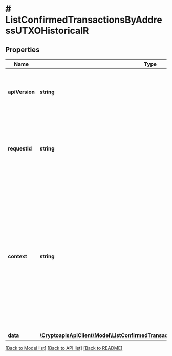 # # ListConfirmedTransactionsByAddressUTXOHistoricalR

## Properties

Name | Type | Description | Notes
------------ | ------------- | ------------- | -------------
**apiVersion** | **string** | Specifies the version of the API that incorporates this endpoint. |
**requestId** | **string** | Defines the ID of the request. The &#x60;requestId&#x60; is generated by Crypto APIs and it&#39;s unique for every request. |
**context** | **string** | In batch situations the user can use the context to correlate responses with requests. This property is present regardless of whether the response was successful or returned as an error. &#x60;context&#x60; is specified by the user. | [optional]
**data** | [**\CryptoapisApiClient\Model\ListConfirmedTransactionsByAddressUTXOHistoricalRData**](ListConfirmedTransactionsByAddressUTXOHistoricalRData.md) |  |

[[Back to Model list]](../../README.md#models) [[Back to API list]](../../README.md#endpoints) [[Back to README]](../../README.md)
